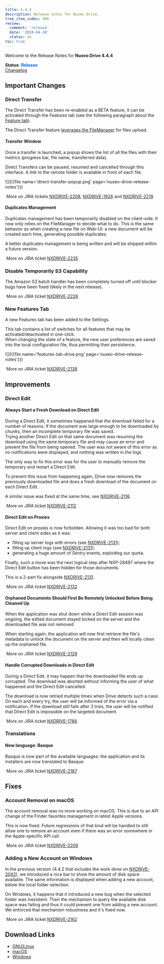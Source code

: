 ```yaml
---
title: 4.4.4
description: Release notes for Nuxeo Drive.
tree_item_index: 998
review:
  comment: 'release'
  date: '2020-04-30'
  status: ok
toc: true
---
```


Welcome to the Release Notes for **Nuxeo Drive 4.4.4**

**Status**: <font color="#0066ff">**Release**</font> </br>
<i class="fa fa-long-arrow-right" aria-hidden="true"></i> [Changelog](https://github.com/nuxeo/nuxeo-drive/blob/master/docs/changes/4.4.4.md)

## Important Changes

### Direct Transfer

The Direct Transfer has been re-enabled as a BETA feature, it can be activated through the Features tab (see the following paragraph about the [Feature tab](#new-features-tab)).

The Direct Transfer feature [leverages the FileManager](https://jira.nuxeo.com/browse/NXDRIVE-2065) for files upload.

#### Transfer Window

Once a transfer is launched, a popup shows the list of all the files with their metrics (progress bar, file name, transferred data).

Direct Transfers can be paused, resumed and cancelled through this interface. A link to the remote folder is available in front of each file.

![]({{file name='direct-transfer-popup.png' page='nuxeo-drive-release-notes'}})

<i class="fa fa-long-arrow-right" aria-hidden="true"></i>&nbsp;More on JIRA tickets [NXDRIVE-2208](https://jira.nuxeo.com/browse/NXDRIVE-2208), [NXDRIVE-1926](https://jira.nuxeo.com/browse/NXDRIVE-1926) and [NXDRIVE-2219](https://jira.nuxeo.com/browse/NXDRIVE-2219).

#### Duplicates Management

Duplicates management has been temporarily disabled on the client-side. It now only relies on the FileManager to decide what to do. This is the same behavior as when creating a new file on Web-UI: a new document will be created each time, generating possible duplicates.

A better duplicates management is being written and will be shipped within a future version.

<i class="fa fa-long-arrow-right" aria-hidden="true"></i>&nbsp;More on JIRA ticket [NXDRIVE-2235](https://jira.nuxeo.com/browse/NXDRIVE-2235)

### Disable Temporarily S3 Capability

The Amazon S3 batch handler has been completely turned off until blocker bugs have been fixed (likely in the next release).

<i class="fa fa-long-arrow-right" aria-hidden="true"></i>&nbsp;More on JIRA ticket [NXDRIVE-2226](https://jira.nuxeo.com/browse/NXDRIVE-2226)

### New Features Tab

A new Features tab has been added to the Settings.

This tab contains a list of switches for all features that may be activated/deactivated in one-click.</br>
When changing the state of a feature, the new user preferences are saved into the local configuration file, thus permitting their persistence.

![]({{file name='features-tab-drive.png' page='nuxeo-drive-release-notes'}})

<i class="fa fa-long-arrow-right" aria-hidden="true"></i>&nbsp;More on JIRA ticket [NXDRIVE-2138](https://jira.nuxeo.com/browse/NXDRIVE-2138)

## Improvements

### Direct Edit

#### Always Start a Fresh Download on Direct Edit

During a Direct Edit, it sometimes happened that the download failed for a number of reasons.
If the document was large enough to be downloaded by chunks, then an incomplete temporary file was saved.</br>
Trying another Direct Edit on that same document was resuming the download using the same temporary file and may cause an error and prevent the file from being opened. The user was not aware of this error as no notifications were displayed, and nothing was written in the logs.

The only way to fix this error was for the user to manually remove the temporary and restart a Direct Edit.

To prevent this issue from happening again, Drive now removes the previously downloaded file and does a fresh download of the document on each Direct Edit.

A similar issue was fixed at the same time, see [NXDRIVE-2116](https://jira.nuxeo.com/browse/NXDRIVE-2116).

<i class="fa fa-long-arrow-right" aria-hidden="true"></i>&nbsp;More on JIRA ticket [NXDRIVE-2112](https://jira.nuxeo.com/browse/NXDRIVE-2112)

#### Direct Edit on Proxies

Direct Edit on proxies is now forbidden. Allowing it was too bad for both server and client sides as it was:

- filling up server logs with errors (see [NXDRIVE-2131](https://jira.nuxeo.com/browse/NXDRIVE-2131));
- filling up client logs (see [NXDRIVE-2131](https://jira.nuxeo.com/browse/NXDRIVE-2131));
- generating a huge amount of Sentry events, exploding our quota.

Finally, such a move was the next logical step after NXP-28497 where the Direct Edit button has been hidden for those documents.

This is a 2-part fix alongside [NXDRIVE-2131](https://jira.nuxeo.com/browse/NXDRIVE-2131).

<i class="fa fa-long-arrow-right" aria-hidden="true"></i>&nbsp;More on JIRA ticket [NXDRIVE-2132](https://jira.nuxeo.com/browse/NXDRIVE-2132)

#### Orphaned Documents Should First Be Remotely Unlocked Before Being Cleaned Up

When the application was shut down while a Direct Edit session was ongoing, the edited document stayed locked on the server and the downloaded file was not removed.

When starting again, the application will now first retrieve the file's metadata to unlock the document on the server and then will locally clean up the orphaned file.

<i class="fa fa-long-arrow-right" aria-hidden="true"></i>&nbsp;More on JIRA ticket [NXDRIVE-2129](https://jira.nuxeo.com/browse/NXDRIVE-2129)

#### Handle Corrupted Downloads in Direct Edit

During a Direct Edit, it may happen that the downloaded file ends up corrupted.
The download was aborted without informing the user of what happened and the Direct Edit cancelled.

The download is now retried multiple times when Drive detects such a case. On each and every try, the user will be informed of the error via a notification. If the download still fails after 3 tries, the user will be notified that Direct Edit is impossible on the targeted document.

<i class="fa fa-long-arrow-right" aria-hidden="true"></i>&nbsp;More on JIRA ticket [NXDRIVE-1786](https://jira.nuxeo.com/browse/NXDRIVE-1786)

### Translations

#### New language: Basque

Basque is now part of the available languages: the application and its installers are now translated to Basque.

<i class="fa fa-long-arrow-right" aria-hidden="true"></i>&nbsp;More on JIRA ticket [NXDRIVE-2187](https://jira.nuxeo.com/browse/NXDRIVE-2187)

## Fixes

### Account Removal on macOS

The account removal was no more working on macOS. This is due to an API change of the Finder favorites management in latest Apple versions.

This is now fixed. Future regressions of that kind will be handled to still allow one to remove an account even if there was an error somewhere in the Apple-specific API call.

<i class="fa fa-long-arrow-right" aria-hidden="true"></i>&nbsp;More on JIRA ticket [NXDRIVE-2206](https://jira.nuxeo.com/browse/NXDRIVE-2206)

### Adding a New Account on Windows

In the previous version (4.4.2 that includes the work done on [NXDRIVE-2042](https://jira.nuxeo.com/browse/NXDRIVE-2042)), we introduced a nice bar to show the amount of disk space available. The same information is displayed when adding a new account, below the local folder selection.

On Windows, it happens that it introduced a new bug when the selected folder was inexistent. Then the mechanism to query the available disk space was failing and thus it could prevent one from adding a new account.
We enforced that mechanism robustness and it's fixed now.

<i class="fa fa-long-arrow-right" aria-hidden="true"></i>&nbsp;More on JIRA ticket [NXDRIVE-2162](https://jira.nuxeo.com/browse/NXDRIVE-2162)


## Download Links

- [GNU/Linux](https://community.nuxeo.com/static/drive-updates/release/nuxeo-drive-4.4.4-x86_64.AppImage)
- [macOS](https://community.nuxeo.com/static/drive-updates/release/nuxeo-drive-4.4.4.dmg)
- [Windows](https://community.nuxeo.com/static/drive-updates/release/nuxeo-drive-4.4.4.exe)

